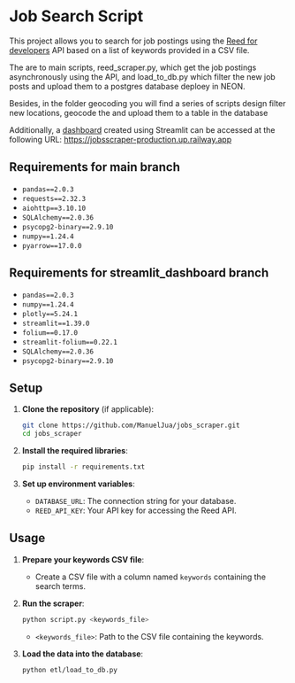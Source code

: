 # Job Search Script

This project allows you to search for job postings using the [Reed for developers](https://www.reed.co.uk/developers/jobseeker) API based on a list of keywords provided in a CSV file. 

The are to main scripts, reed_scraper.py, which get the job postings asynchronously using the API, and load_to_db.py which filter the new job posts and upload them to a postgres database deploey in NEON.

Besides, in the folder geocoding you will find a series of scripts design filter new locations, geocode the and upload them to a table in the database

Additionally, a [dashboard](https://jobsscraper-production.up.railway.app) created using Streamlit can be accessed at the following URL: https://jobsscraper-production.up.railway.app


## Requirements for main branch

- `pandas==2.0.3`
- `requests==2.32.3`
- `aiohttp==3.10.10`
- `SQLAlchemy==2.0.36`
- `psycopg2-binary==2.9.10`
- `numpy==1.24.4`
- `pyarrow==17.0.0`

## Requirements for streamlit_dashboard branch

- `pandas==2.0.3`
- `numpy==1.24.4`
- `plotly==5.24.1`
- `streamlit==1.39.0`
- `folium==0.17.0`
- `streamlit-folium==0.22.1`
- `SQLAlchemy==2.0.36`
- `psycopg2-binary==2.9.10`

## Setup

1. **Clone the repository** (if applicable):
    ```bash
    git clone https://github.com/ManuelJua/jobs_scraper.git 
    cd jobs_scraper
    ```

2. **Install the required libraries**:
    ```bash
    pip install -r requirements.txt
    ```


3. **Set up environment variables**:
    - `DATABASE_URL`: The connection string for your database.
    - `REED_API_KEY`: Your API key for accessing the Reed API.

## Usage

1. **Prepare your keywords CSV file**:
    - Create a CSV file with a column named `keywords` containing the search terms.

2. **Run the scraper**:
    ```bash
    python script.py <keywords_file>
    ```
    - `<keywords_file>`: Path to the CSV file containing the keywords.

3. **Load the data into the database**:
    ```sh
    python etl/load_to_db.py
    ```
